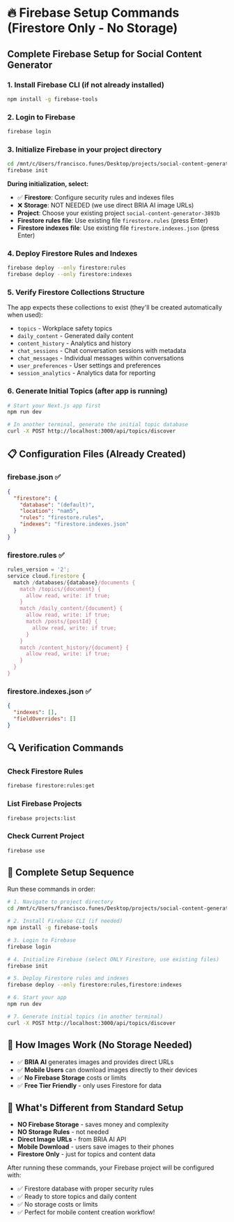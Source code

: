 # 🔥 Firebase Setup Commands (Firestore Only - No Storage)

## Complete Firebase Setup for Social Content Generator

### **1. Install Firebase CLI (if not already installed)**
```bash
npm install -g firebase-tools
```

### **2. Login to Firebase**
```bash
firebase login
```

### **3. Initialize Firebase in your project directory**
```bash
cd /mnt/c/Users/francisco.funes/Desktop/projects/social-content-generator
firebase init
```

**During initialization, select:**
- ✅ **Firestore**: Configure security rules and indexes files
- ❌ **Storage**: NOT NEEDED (we use direct BRIA AI image URLs)
- **Project**: Choose your existing project `social-content-generator-3893b`
- **Firestore rules file**: Use existing file `firestore.rules` (press Enter)
- **Firestore indexes file**: Use existing file `firestore.indexes.json` (press Enter)

### **4. Deploy Firestore Rules and Indexes**
```bash
firebase deploy --only firestore:rules
firebase deploy --only firestore:indexes
```

### **5. Verify Firestore Collections Structure**
The app expects these collections to exist (they'll be created automatically when used):
- `topics` - Workplace safety topics
- `daily_content` - Generated daily content
- `content_history` - Analytics and history
- `chat_sessions` - Chat conversation sessions with metadata
- `chat_messages` - Individual messages within conversations
- `user_preferences` - User settings and preferences
- `session_analytics` - Analytics data for reporting

### **6. Generate Initial Topics (after app is running)**
```bash
# Start your Next.js app first
npm run dev

# In another terminal, generate the initial topic database
curl -X POST http://localhost:3000/api/topics/discover
```

## 📋 Configuration Files (Already Created)

### **firebase.json** ✅
```json
{
  "firestore": {
    "database": "(default)",
    "location": "nam5",
    "rules": "firestore.rules",
    "indexes": "firestore.indexes.json"
  }
}
```

### **firestore.rules** ✅
```javascript
rules_version = '2';
service cloud.firestore {
  match /databases/{database}/documents {
    match /topics/{document} {
      allow read, write: if true;
    }
    match /daily_content/{document} {
      allow read, write: if true;
      match /posts/{postId} {
        allow read, write: if true;
      }
    }
    match /content_history/{document} {
      allow read, write: if true;
    }
  }
}
```

### **firestore.indexes.json** ✅
```json
{
  "indexes": [],
  "fieldOverrides": []
}
```

## 🔍 Verification Commands

### **Check Firestore Rules**
```bash
firebase firestore:rules:get
```

### **List Firebase Projects**
```bash
firebase projects:list
```

### **Check Current Project**
```bash
firebase use
```

## 🚀 Complete Setup Sequence

Run these commands in order:

```bash
# 1. Navigate to project directory
cd /mnt/c/Users/francisco.funes/Desktop/projects/social-content-generator

# 2. Install Firebase CLI (if needed)
npm install -g firebase-tools

# 3. Login to Firebase
firebase login

# 4. Initialize Firebase (select ONLY Firestore, use existing files)
firebase init

# 5. Deploy Firestore rules and indexes
firebase deploy --only firestore:rules,firestore:indexes

# 6. Start your app
npm run dev

# 7. Generate initial topics (in another terminal)
curl -X POST http://localhost:3000/api/topics/discover
```

## 📱 How Images Work (No Storage Needed)

- ✅ **BRIA AI** generates images and provides direct URLs
- ✅ **Mobile Users** can download images directly to their devices
- ✅ **No Firebase Storage** costs or limits
- ✅ **Free Tier Friendly** - only uses Firestore for data

## 🎯 What's Different from Standard Setup

- **NO Firebase Storage** - saves money and complexity
- **NO Storage Rules** - not needed
- **Direct Image URLs** - from BRIA AI API
- **Mobile Download** - users save images to their phones
- **Firestore Only** - just for topics and content data

After running these commands, your Firebase project will be configured with:
- ✅ Firestore database with proper security rules
- ✅ Ready to store topics and daily content
- ✅ No storage costs or limits
- ✅ Perfect for mobile content creation workflow!